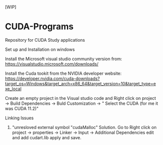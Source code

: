 [WIP]

# CUDA-Programs
Repository for CUDA Study applications

Set up and Installation on windows

Install the Microsoft visual studio community version from:
https://visualstudio.microsoft.com/downloads/

Install the Cuda tookit from the NVIDIA developer website:
https://developer.nvidia.com/cuda-downloads?target_os=Windows&target_arch=x86_64&target_version=10&target_type=exe_local

Create an empty project in the Visual studio code
and 
Right click on project -> Build Dependencies -> Buld Customization -> " Select the CUDA (for me it was CUDA 11.2)"

Linking Issues
1. "unresloved external symbol "cudaMalloc"
Solution. Go to Right click on project -> properties -> Linker -> Input -> Additional Dependencies 
          edit and add cudart.lib apply and save. 



